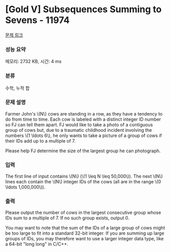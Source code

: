 # [Gold V] Subsequences Summing to Sevens - 11974 

[문제 링크](https://www.acmicpc.net/problem/11974) 

### 성능 요약

메모리: 2732 KB, 시간: 4 ms

### 분류

수학, 누적 합

### 문제 설명

<p>Farmer John's \(N\) cows are standing in a row, as they have a tendency to do from time to time. Each cow is labeled with a distinct integer ID number so FJ can tell them apart. FJ would like to take a photo of a contiguous group of cows but, due to a traumatic childhood incident involving the numbers \(1 \ldots 6\), he only wants to take a picture of a group of cows if their IDs add up to a multiple of 7.</p>

<p>Please help FJ determine the size of the largest group he can photograph.</p>

### 입력 

 <p>The first line of input contains \(N\) (\(1 \leq N \leq 50,000\)). The next \(N\) lines each contain the \(N\) integer IDs of the cows (all are in the range \(0 \ldots 1,000,000\)).</p>

### 출력 

 <p>Please output the number of cows in the largest consecutive group whose IDs sum to a multiple of 7. If no such group exists, output 0.</p>

<p>You may want to note that the sum of the IDs of a large group of cows might be too large to fit into a standard 32-bit integer. If you are summing up large groups of IDs, you may therefore want to use a larger integer data type, like a 64-bit "long long" in C/C++.</p>

